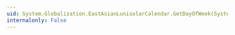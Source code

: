 ```yaml
---
uid: System.Globalization.EastAsianLunisolarCalendar.GetDayOfWeek(System.DateTime)
internalonly: False
---
```

